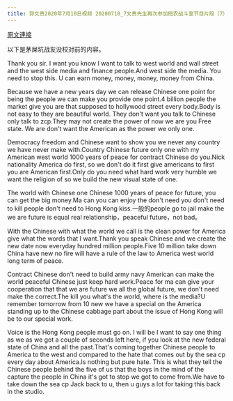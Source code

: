 ```yaml
---
title: 郭文贵2020年7月10日视频 20200710_7文贵先生再次参加班农战斗室节目片段（7）
---
```


[原文連接](https://gnews.org/ThreadView/53479411)

以下是茅屎坑战友没校对前的内容。

  Thank you sir. I want you know I want to talk to west world and wall street and the west side media and finance people.And west side the media. You need to stop this. U can earn money, money, money, money from China.

  Because we have a new years day we can release Chinese one point for being the people we can make you provide one point.4 billion people the market give you are that supposed to hollywood street every body.Body is not easy to they are beautiful world. They don&#39;t want you talk to Chinese only talk to zcp.They may not create the power of now we are you Free state. We are don&#39;t want the American as the power we only one.

  Democracy freedom and Chinese want to show you we never any country we have never make with.Country Chinese future only one with my American west world 1000 years of peace for contract Chinese do you.Nick nationality America do first, so we don&#39;t do it first give americans to first you are American first.Only do you need what hard work very humble we want the religion of so we build the new visual state of one.

  The world with Chinese one Chinese 1000 years of peace for future, you can get the big money.Ma can you can enjoy the don&#39;t need you don&#39;t need to kill people don&#39;t need to Hong Kong kiss.一般的people go to jail make the we are future is equal real relationship，peaceful future，not bad。

  With the Chinese with what the world we call is the clean power for America give what the words that I want.Thank you speak Chinese and we create the new date now everyday hundred million people.Five 10 million take down China have new no fire will have a rule of the law to America west world long term of peace.

  Contract Chinese don&#39;t need to build army navy American can make the world peaceful Chinese just keep hard work.Peace for ma can give your cooperation that that we are future we all the global future, we don&#39;t need make the correct.The kill you what&#39;s the world, where is the media?U remember tomorrow from 10 new we have a special on the America standing up to the Chinese cabbage part about the issue of Hong Kong will be to our special work.

  Voice is the Hong Kong people must go on. I will be I want to say one thing as we as we got a couple of seconds left here, if you look at the new federal state of China and all the past.That&#39;s coming together Chinese people to America to the west and compared to the hate that comes out by the sea cp every day about America.Is nothing but pure hate. This is what they tell the Chinese people behind the five of us that the boys in the mind of the capture the people in China it&#39;s got to stop we got to come from.We have to take down the sea cp Jack back to u, then u guys a lot for taking this back in the studio.
